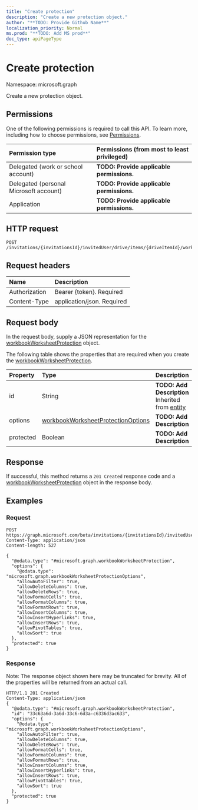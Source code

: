```yaml
---
title: "Create protection"
description: "Create a new protection object."
author: "**TODO: Provide Github Name**"
localization_priority: Normal
ms.prod: "**TODO: Add MS prod**"
doc_type: apiPageType
---
```


# Create protection

Namespace: microsoft.graph

Create a new protection object.

## Permissions
One of the following permissions is required to call this API. To learn more, including how to choose permissions, see [Permissions](/concepts/permissions-reference.md).

|Permission type|Permissions (from most to least privileged)|
|:---|:---|
|Delegated (work or school account)|**TODO: Provide applicable permissions.**|
|Delegated (personal Microsoft account)|**TODO: Provide applicable permissions.**|
|Application|**TODO: Provide applicable permissions.**|

## HTTP request
<!-- {
  "blockType": "ignored"
}
-->
``` http
POST /invitations/{invitationsId}/invitedUser/drive/items/{driveItemId}/workbook/names/{workbookNamedItemId}/worksheet/protection
```

## Request headers
|Name|Description|
|:---|:---|
|Authorization|Bearer {token}. Required|
|Content-Type|application/json. Required|

## Request body
In the request body, supply a JSON representation for the [workbookWorksheetProtection](../resources/workbookworksheetprotection.md) object.

The following table shows the properties that are required when you create the [workbookWorksheetProtection](../resources/workbookworksheetprotection.md).

|Property|Type|Description|
|:---|:---|:---|
|id|String|**TODO: Add Description** Inherited from [entity](../resources/entity.md)|
|options|[workbookWorksheetProtectionOptions](../resources/workbookworksheetprotectionoptions.md)|**TODO: Add Description**|
|protected|Boolean|**TODO: Add Description**|



## Response
If successful, this method returns a `201 Created` response code and a [workbookWorksheetProtection](../resources/workbookworksheetprotection.md) object in the response body.

## Examples

### Request
<!-- {
  "blockType": "request",
  "name": "create_workbookworksheetprotection_from_"
}
-->
``` http
POST https://graph.microsoft.com/beta/invitations/{invitationsId}/invitedUser/drive/items/{driveItemId}/workbook/names/{workbookNamedItemId}/worksheet/protection
Content-Type: application/json
Content-length: 527

{
  "@odata.type": "#microsoft.graph.workbookWorksheetProtection",
  "options": {
    "@odata.type": "microsoft.graph.workbookWorksheetProtectionOptions",
    "allowAutoFilter": true,
    "allowDeleteColumns": true,
    "allowDeleteRows": true,
    "allowFormatCells": true,
    "allowFormatColumns": true,
    "allowFormatRows": true,
    "allowInsertColumns": true,
    "allowInsertHyperlinks": true,
    "allowInsertRows": true,
    "allowPivotTables": true,
    "allowSort": true
  },
  "protected": true
}
```

### Response
Note: The response object shown here may be truncated for brevity. All of the properties will be returned from an actual call.
<!-- {
  "blockType": "response",
  "truncated": true,
  "@odata.type": "microsoft.graph.workbookworksheetprotection"
}
-->
``` http
HTTP/1.1 201 Created
Content-Type: application/json
{
  "@odata.type": "#microsoft.graph.workbookWorksheetProtection",
  "id": "33c63a6d-3a6d-33c6-6d3a-c6336d3ac633",
  "options": {
    "@odata.type": "microsoft.graph.workbookWorksheetProtectionOptions",
    "allowAutoFilter": true,
    "allowDeleteColumns": true,
    "allowDeleteRows": true,
    "allowFormatCells": true,
    "allowFormatColumns": true,
    "allowFormatRows": true,
    "allowInsertColumns": true,
    "allowInsertHyperlinks": true,
    "allowInsertRows": true,
    "allowPivotTables": true,
    "allowSort": true
  },
  "protected": true
}
```

